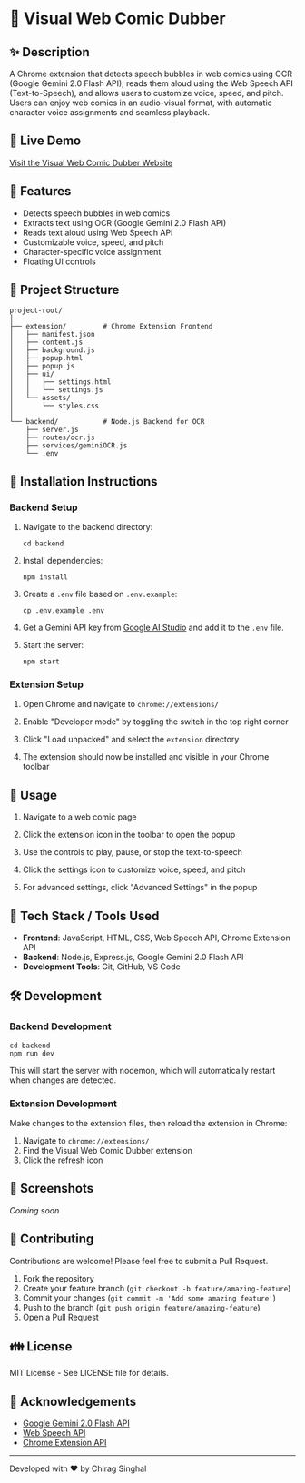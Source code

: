 # 📘 Visual Web Comic Dubber

## ✨ Description

A Chrome extension that detects speech bubbles in web comics using OCR (Google Gemini 2.0 Flash API), reads them aloud using the Web Speech API (Text-to-Speech), and allows users to customize voice, speed, and pitch. Users can enjoy web comics in an audio-visual format, with automatic character voice assignments and seamless playback.

## 🚀 Live Demo

[Visit the Visual Web Comic Dubber Website](https://chirag127.github.io/Visual-Web-Comic-Dubber/)

## 🧰 Features

-   Detects speech bubbles in web comics
-   Extracts text using OCR (Google Gemini 2.0 Flash API)
-   Reads text aloud using Web Speech API
-   Customizable voice, speed, and pitch
-   Character-specific voice assignment
-   Floating UI controls

## 📌 Project Structure

```
project-root/
│
├── extension/         # Chrome Extension Frontend
│   ├── manifest.json
│   ├── content.js
│   ├── background.js
│   ├── popup.html
│   ├── popup.js
│   ├── ui/
│   │   ├── settings.html
│   │   └── settings.js
│   └── assets/
│       └── styles.css
│
└── backend/           # Node.js Backend for OCR
    ├── server.js
    ├── routes/ocr.js
    ├── services/geminiOCR.js
    └── .env
```

## 💾 Installation Instructions

### Backend Setup

1. Navigate to the backend directory:

    ```
    cd backend
    ```

2. Install dependencies:

    ```
    npm install
    ```

3. Create a `.env` file based on `.env.example`:

    ```
    cp .env.example .env
    ```

4. Get a Gemini API key from [Google AI Studio](https://ai.google.dev/) and add it to the `.env` file.

5. Start the server:
    ```
    npm start
    ```

### Extension Setup

1. Open Chrome and navigate to `chrome://extensions/`

2. Enable "Developer mode" by toggling the switch in the top right corner

3. Click "Load unpacked" and select the `extension` directory

4. The extension should now be installed and visible in your Chrome toolbar

## 🔧 Usage

1. Navigate to a web comic page

2. Click the extension icon in the toolbar to open the popup

3. Use the controls to play, pause, or stop the text-to-speech

4. Click the settings icon to customize voice, speed, and pitch

5. For advanced settings, click "Advanced Settings" in the popup

## 🔨 Tech Stack / Tools Used

-   **Frontend**: JavaScript, HTML, CSS, Web Speech API, Chrome Extension API
-   **Backend**: Node.js, Express.js, Google Gemini 2.0 Flash API
-   **Development Tools**: Git, GitHub, VS Code

## 🛠️ Development

### Backend Development

```
cd backend
npm run dev
```

This will start the server with nodemon, which will automatically restart when changes are detected.

### Extension Development

Make changes to the extension files, then reload the extension in Chrome:

1. Navigate to `chrome://extensions/`
2. Find the Visual Web Comic Dubber extension
3. Click the refresh icon

## 📸 Screenshots

_Coming soon_

## 👋 Contributing

Contributions are welcome! Please feel free to submit a Pull Request.

1. Fork the repository
2. Create your feature branch (`git checkout -b feature/amazing-feature`)
3. Commit your changes (`git commit -m 'Add some amazing feature'`)
4. Push to the branch (`git push origin feature/amazing-feature`)
5. Open a Pull Request

## 👪 License

MIT License - See LICENSE file for details.

## 👏 Acknowledgements

-   [Google Gemini 2.0 Flash API](https://ai.google.dev/)
-   [Web Speech API](https://developer.mozilla.org/en-US/docs/Web/API/Web_Speech_API)
-   [Chrome Extension API](https://developer.chrome.com/docs/extensions/)

---

Developed with ❤️ by Chirag Singhal
